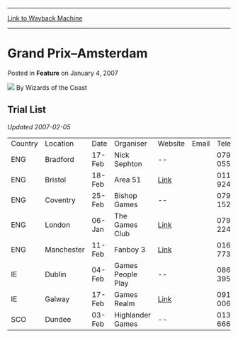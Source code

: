 
---
[Link to Wayback Machine](https://web.archive.org/web/20210502151407/https://magic.wizards.com/en/articles/archive/feature/grand-prix%E2%80%93amsterdam-2007-01-04)

[_metadata_:wayback_url]:- "https://magic.wizards.com/en/articles/archive/feature/grand-prix%E2%80%93amsterdam-2007-01-04"
[_metadata_:wayback_raw_url]:- "https://web.archive.org/web/20210502151407id_/https://magic.wizards.com/en/articles/archive/feature/grand-prix%E2%80%93amsterdam-2007-01-04"
[_metadata_:wayback_capture_timestamp]:- "2021-05-02 15:14:07+00:00"
[_metadata_:publish_date]:- "2007-01-04"
[_metadata_:description]:- "Trial List Updated 2007-02-05 Country Location Date Organiser Website Email Telephone Map ENG Bradford 17-Feb Nick Sephton -- 0797 431 0551 -- ENG Bristol 18-Feb Area 51 Link 0117 9244 655 -- ENG Coventry 25-Feb Bishop Games -- 07973 152 397 -- ENG London 06-Jan The Games Club Link 07958 224 084 Link ENG Manchester 11-Feb Fanboy 3 Link 0161 247 7735 -- IE Dublin 04-Feb Games"
[_metadata_:generator]:- "Drupal 7 (http://drupal.org)"
---


Grand Prix–Amsterdam
====================



 Posted in **Feature**
 on January 4, 2007 






![](https://media.magic.wizards.com/styles/auth_small/public/images/person/wizards_author.jpg)
By Wizards of the Coast












Trial List
----------


*Updated 2007-02-05*




|  |  |  |  |  |  |  |  |
| --- | --- | --- | --- | --- | --- | --- | --- |
| Country | Location | Date | Organiser | Website | Email | Telephone | Map |
| ENG | Bradford | 17-Feb | Nick Sephton | -- |  | 0797 431 0551 | -- |
| ENG | Bristol | 18-Feb | Area 51 | [Link](http://www.Area51online.co.uk) |  | 0117 9244 655 | -- |
| ENG | Coventry | 25-Feb | Bishop Games | -- |  | 07973 152 397 | -- |
| ENG | London | 06-Jan | The Games Club | [Link](http://www.thegamesclub.org) |  | 07958 224 084 | [Link](http://www.google.com/maps?f=q&hl=en&q=WC1H%200JW,+uk&ie=UTF8&z=16&om=1) |
| ENG | Manchester | 11-Feb | Fanboy 3 | [Link](http://www.fanboy3.co.uk) |  | 0161 247 7735 | -- |
| IE | Dublin | 04-Feb | Games People Play | -- |  | 086 262 3952 | -- |
| IE | Galway | 17-Feb | Games Realm | [Link](http://archive.wizards.com/Magic/Magazine/Article.aspx?x=www.gamersrealm.eu) |  | 091 563 006 | -- |
| SCO | Dundee | 03-Feb | Highlander Games | -- |  | 01382 666 31 | -- |







